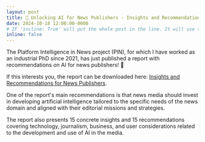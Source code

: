 ```yaml
---
layout: post
title: 📝 Unlocking AI for News Publishers - Insights and Recommendations from the PIN Report
date: 2024-10-18 12:00:00-0000
# IF 'incline: True' will put the whole post in the line. It will use the whole annoucement as 'title'.
inline: false
---
```


The Platform Intelligence in News project (PIN), for which I have worked as an industrial PhD since 2021, has just published a report with recommendations on AI for news publishers! 🤖

If this interests you, the report can be downloaded here: [Insights and Recommendations for News Publishers](https://jppol.dk/wp-content/uploads/2024/11/pin-industrialreport-2024-final-6.pdf).

One of the report's main recommendations is that news media should invest in developing artificial intelligence tailored to the specific needs of the news domain and aligned with their editorial missions and strategies. 

The report also presents 15 concrete insights and 15 recommendations covering technology, journalism, business, and user considerations related to the development and use of AI in the media.